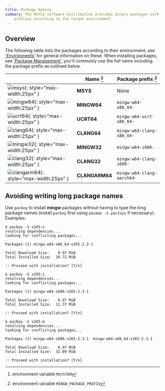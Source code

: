 ```yaml
---
title: Package Naming
summary: The MSYS2 software distribution provides binary packages with for `pacman` using
    prefixes according to the target environment.
---
```


## Overview

The following table lists the packages according to their environment, see ['Environments'](environments.md) for general information on these.
When installing packages, see  ['Package Management'](package-management.md), you'll commonly use the full name including the package prefix as outlined below.

|                                                          | Name [^1]      | Package prefix [^2]        |
|----------------------------------------------------------|----------------|----------------------------|
| ![msys](msys.png){: style="max-width:25px" }             | **MSYS**       | None                       |
| ![mingw64](mingw64.png){: style="max-width:25px" }       | **MINGW64**    | `mingw-w64-x86_64-`        |
| ![ucrt64](ucrt64.png){: style="max-width:25px" }         | **UCRT64**     | `mingw-w64-ucrt-x86_64-`   |
| ![clang64](clang64.png){: style="max-width:25px" }       | **CLANG64**    | `mingw-w64-clang-x86_64-`  |
| ![mingw32](mingw32.png){: style="max-width:25px" }       | **MINGW32**    | `mingw-w64-i686-`          |
| ![clang32](clang32.png){: style="max-width:25px" }       | **CLANG32**    | `mingw-w64-clang-i686-`    |
| ![clangarm64](clangarm64.png){: style="max-width:25px" } | **CLANGARM64** | `mingw-w64-clang-aarch64-` |

[^1]: environment variable `MSYSTEM` 
[^2]: environment variable `MINGW_PACKAGE_PREFIX`

## Avoiding writing long package names

Use `pacboy` to install **mingw** packages without having to type the long package names (install `pacboy` first using `pacman -S pactoys` if necessary).  Examples:

```
$ pacboy -S x265:x
resolving dependencies...
looking for conflicting packages...

Packages (1) mingw-w64-x86_64-x265-2.3-1

Total Download Size:    0.97 MiB
Total Installed Size:  20.72 MiB

:: Proceed with installation? [Y/n]
```
```
$ pacboy -S x265:i
resolving dependencies...
looking for conflicting packages...

Packages (1) mingw-w64-i686-x265-2.3-1

Total Download Size:    0.97 MiB
Total Installed Size:  11.37 MiB

:: Proceed with installation? [Y/n]
```
```
$ pacboy -S x265:m
resolving dependencies...
looking for conflicting packages...

Packages (2) mingw-w64-i686-x265-2.3-1  mingw-w64-x86_64-x265-2.3-1

Total Download Size:    0.97 MiB
Total Installed Size:  32.09 MiB

:: Proceed with installation? [Y/n]
```
